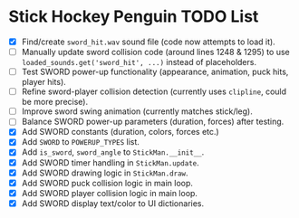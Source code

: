 # Stick Hockey Penguin TODO List

- [X] Find/create `sword_hit.wav` sound file (code now attempts to load it).
- [ ] Manually update sword collision code (around lines 1248 & 1295) to use `loaded_sounds.get('sword_hit', ...)` instead of placeholders.
- [ ] Test SWORD power-up functionality (appearance, animation, puck hits, player hits).
- [ ] Refine sword-player collision detection (currently uses `clipline`, could be more precise).
- [ ] Improve sword swing animation (currently matches stick/leg).
- [ ] Balance SWORD power-up parameters (duration, forces) after testing.
- [X] Add SWORD constants (duration, colors, forces etc.)
- [X] Add `SWORD` to `POWERUP_TYPES` list.
- [X] Add `is_sword`, `sword_angle` to `StickMan.__init__`.
- [X] Add SWORD timer handling in `StickMan.update`.
- [X] Add SWORD drawing logic in `StickMan.draw`.
- [X] Add SWORD puck collision logic in main loop.
- [X] Add SWORD player collision logic in main loop.
- [X] Add SWORD display text/color to UI dictionaries. 